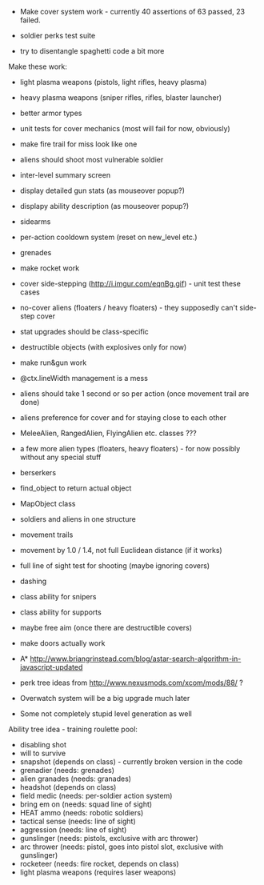 * Make cover system work - currently 40 assertions of 63 passed, 23 failed.

* soldier perks test suite
* try to disentangle spaghetti code a bit more

Make these work:
* light plasma weapons (pistols, light rifles, heavy plasma)
* heavy plasma weapons (sniper rifles, rifles, blaster launcher)
* better armor types

* unit tests for cover mechanics (most will fail for now, obviously)

* make fire trail for miss look like one
* aliens should shoot most vulnerable soldier
* inter-level summary screen
* display detailed gun stats (as mouseover popup?)
* displapy ability description (as mouseover popup?)
* sidearms

* per-action cooldown system (reset on new_level etc.)
* grenades
* make rocket work

* cover side-stepping (http://i.imgur.com/eqnBg.gif) - unit test these cases
* no-cover aliens (floaters / heavy floaters) - they supposedly can't side-step cover

* stat upgrades should be class-specific

* destructible objects (with explosives only for now)

* make run&gun work
* @ctx.lineWidth management is a mess

* aliens should take 1 second or so per action (once movement trail are done)
* aliens preference for cover and for staying close to each other

* MeleeAlien, RangedAlien, FlyingAlien etc. classes ???
* a few more alien types (floaters, heavy floaters) - for now possibly without any special stuff
* berserkers
* find_object to return actual object
* MapObject class

* soldiers and aliens in one structure
* movement trails
* movement by 1.0 / 1.4, not full Euclidean distance (if it works)
* full line of sight test for shooting (maybe ignoring covers)
* dashing
* class ability for snipers
* class ability for supports
* maybe free aim (once there are destructible covers)
* make doors actually work

* A* http://www.briangrinstead.com/blog/astar-search-algorithm-in-javascript-updated
* perk tree ideas from http://www.nexusmods.com/xcom/mods/88/ ?
* Overwatch system will be a big upgrade much later
* Some not completely stupid level generation as well

Ability tree idea - training roulette pool:
* disabling shot
* will to survive
* snapshot (depends on class) - currently broken version in the code
* grenadier (needs: grenades)
* alien granades (needs: granades)
* headshot (depends on class)
* field medic (needs: per-soldier action system)
* bring em on (needs: squad line of sight)
* HEAT ammo (needs: robotic soldiers)
* tactical sense (needs: line of sight)
* aggression (needs: line of sight)
* gunslinger (needs: pistols, exclusive with arc thrower)
* arc thrower (needs: pistol, goes into pistol slot, exclusive with gunslinger)
* rocketeer (needs: fire rocket, depends on class)
* light plasma weapons (requires laser weapons)
